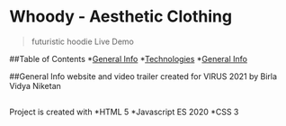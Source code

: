 # Whoody - Aesthetic Clothing
>futuristic hoodie
>Live Demo


##Table of Contents
*[General Info](#general-info)
*[Technologies](#technologies)
*[General Info](#setup)

##General Info
website and video trailer created for VIRUS 2021 by Birla Vidya Niketan

##
Project is created with
*HTML 5
*Javascript ES 2020
*CSS 3


